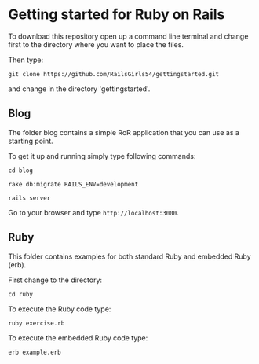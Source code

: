 Getting started for Ruby on Rails
=================================

To download this repository open up a command line terminal and change first to the directory where you want to place the files.

Then type:

```
git clone https://github.com/RailsGirls54/gettingstarted.git
```

and change in the directory 'gettingstarted'.


## Blog

The folder blog contains a simple RoR application that you can use as a starting point.

To get it up and running simply type following commands:

```
cd blog
```

```
rake db:migrate RAILS_ENV=development
```

```
rails server
```

Go to your browser and type `http://localhost:3000`.


## Ruby

This folder contains examples for both standard Ruby and embedded Ruby (erb).

First change to the directory:

```
cd ruby
```

To execute the Ruby code type:

```
ruby exercise.rb
```

To execute the embedded Ruby code type:

```
erb example.erb
```

